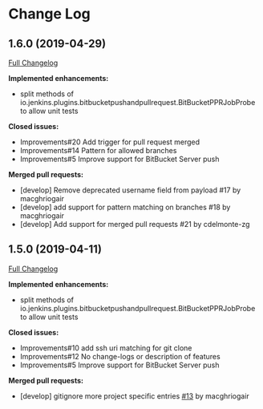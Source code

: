# Change Log


## 1.6.0 (2019-04-29)
[Full Changelog](https://github.com/jenkinsci/bitbucket-push-and-pull-request-plugin/compare/bitbucket-push-and-pull-request-1.5.0...bitbucket-push-and-pull-request-1.6.0)

**Implemented enhancements:**

- split methods of io.jenkins.plugins.bitbucketpushandpullrequest.BitBucketPPRJobProbe to allow unit tests

**Closed issues:**

- Improvements#20 Add trigger for pull request merged
- Improvements#14 Pattern for allowed branches
- Improvements#5 Improve support for BitBucket Server push

**Merged pull requests:**

- [develop] Remove deprecated username field from payload #17 by macghriogair
- [develop] add support for pattern matching on branches #18 by macghriogair
- [develop] Add support for merged pull requests #21 by cdelmonte-zg



## 1.5.0 (2019-04-11)
[Full Changelog](https://github.com/jenkinsci/bitbucket-push-and-pull-request-plugin/compare/master@%7B20days%7D...master)

**Implemented enhancements:**

- split methods of io.jenkins.plugins.bitbucketpushandpullrequest.BitBucketPPRJobProbe to allow unit tests

**Closed issues:**

- Improvements#10 add ssh uri matching for git clone
- Improvements#12 No change-logs or description of features
- Improvements#5 Improve support for BitBucket Server push

**Merged pull requests:**

- [develop] gitignore more project specific entries [#13](https://github.com/jenkinsci/bitbucket-push-and-pull-request-plugin/pull/13) by macghriogair

